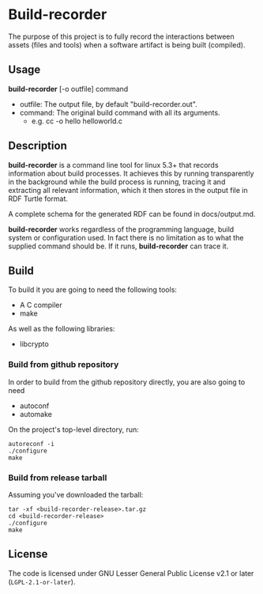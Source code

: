 # Build-recorder

The purpose of this project is
to fully record the interactions
between assets (files and tools)
when a software artifact is being built (compiled).

## Usage
**build-recorder** [-o outfile] command
* outfile: The output file, by default "build-recorder.out".
* command: The original build command with all its arguments.
    * e.g. cc -o hello helloworld.c 

## Description
**build-recorder** is a command line tool for linux 5.3+ that records
information about build processes. It achieves this by running transparently
in the background while the build process is running, tracing it
and extracting all relevant information, which it then stores in the output
file in RDF Turtle format.

A complete schema for the generated RDF can be found in docs/output.md.

**build-recorder** works regardless of the programming language, build system
or configuration used. In fact there is no limitation as to what the supplied 
command should be. If it runs, **build-recorder** can trace it.

## Build
To build it you are going to need the following tools:
* A C compiler
* make

As well as the following libraries:
* libcrypto
### Build from github repository
In order to build from the github repository directly, you are also going
to need
* autoconf
* automake

On the project's top-level directory, run:
```
autoreconf -i
./configure
make
```

### Build from release tarball
Assuming you've downloaded the tarball:
```
tar -xf <build-recorder-release>.tar.gz
cd <build-recorder-release>
./configure
make
```

## License

The code is licensed under
GNU Lesser General Public License v2.1 or later
(`LGPL-2.1-or-later`).

